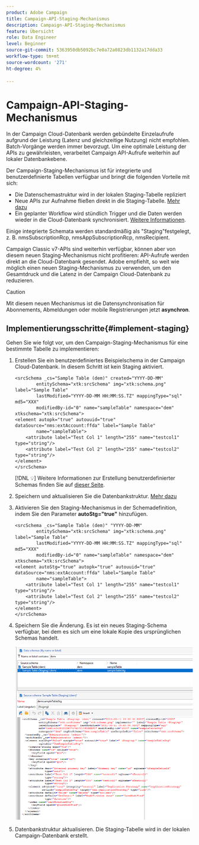 ```yaml
---
product: Adobe Campaign
title: Campaign-API-Staging-Mechanismus
description: Campaign-API-Staging-Mechanismus
feature: Übersicht
role: Data Engineer
level: Beginner
source-git-commit: 5363950db5092bc7e0a72a0823db1132a17dda33
workflow-type: tm+mt
source-wordcount: '271'
ht-degree: 4%

---
```


# Campaign-API-Staging-Mechanismus

In der Campaign Cloud-Datenbank werden gebündelte Einzelaufrufe aufgrund der Leistung (Latenz und gleichzeitige Nutzung) nicht empfohlen. Batch-Vorgänge werden immer bevorzugt. Um eine optimale Leistung der APIs zu gewährleisten, verarbeitet Campaign API-Aufrufe weiterhin auf lokaler Datenbankebene.

Der Campaign-Staging-Mechanismus ist für integrierte und benutzerdefinierte Tabellen verfügbar und bringt die folgenden Vorteile mit sich:

* Die Datenschemastruktur wird in der lokalen Staging-Tabelle repliziert
* Neue APIs zur Aufnahme fließen direkt in die Staging-Tabelle. [Mehr dazu](new-apis.md)
* Ein geplanter Workflow wird stündlich Trigger und die Daten werden wieder in die Cloud-Datenbank synchronisiert. [Weitere Informationen](../config/replication.md).

Einige integrierte Schemata werden standardmäßig als &quot;Staging&quot;festgelegt, z. B. nmsSubscriptionRcp, nmsAppSubscriptionRcp, nmsRecipient.

Campaign Classic v7-APIs sind weiterhin verfügbar, können aber von diesem neuen Staging-Mechanismus nicht profitieren: API-Aufrufe werden direkt an die Cloud-Datenbank gesendet. Adobe empfiehlt, so weit wie möglich einen neuen Staging-Mechanismus zu verwenden, um den Gesamtdruck und die Latenz in der Campaign Cloud-Datenbank zu reduzieren.

>[!CAUTION]
>
>Mit diesem neuen Mechanismus ist die Datensynchronisation für Abonnements, Abmeldungen oder mobile Registrierungen jetzt **asynchron**.


## Implementierungsschritte{#implement-staging}

Gehen Sie wie folgt vor, um den Campaign-Staging-Mechanismus für eine bestimmte Tabelle zu implementieren:

1. Erstellen Sie ein benutzerdefiniertes Beispielschema in der Campaign Cloud-Datenbank. In diesem Schritt ist kein Staging aktiviert.

   ```
   <srcSchema _cs="Sample Table (dem)" created="YYYY-DD-MM"
           entitySchema="xtk:srcSchema" img="xtk:schema.png" label="Sample Table"
           lastModified="YYYY-DD-MM HH:MM:SS.TZ" mappingType="sql" md5="XXX"
           modifiedBy-id="0" name="sampleTable" namespace="dem" xtkschema="xtk:srcSchema">
   <element autopk="true" autouuid="true" dataSource="nms:extAccount:ffda" label="Sample Table"
           name="sampleTable">
       <attribute label="Test Col 1" length="255" name="testcol1" type="string"/>
       <attribute label="Test Col 2" length="255" name="testcol2" type="string"/>
   </element>
   </srcSchema>
   ```

   [!DNL :bulb:] Weitere Informationen zur Erstellung benutzerdefinierter Schemas finden Sie auf  [dieser Seite](create-schema.md).

1. Speichern und aktualisieren Sie die Datenbankstruktur.  [Mehr dazu](update-database-structure.md)

1. Aktivieren Sie den Staging-Mechanismus in der Schemadefinition, indem Sie den Parameter **autoStg=&quot;true&quot;** hinzufügen.

   ```
   <srcSchema _cs="Sample Table (dem)" "YYYY-DD-MM"
           entitySchema="xtk:srcSchema" img="xtk:schema.png" label="Sample Table"
           lastModified="YYYY-DD-MM HH:MM:SS.TZ" mappingType="sql" md5="XXX"
           modifiedBy-id="0" name="sampleTable" namespace="dem" xtkschema="xtk:srcSchema">
   <element autoStg="true" autopk="true" autouuid="true" dataSource="nms:extAccount:ffda" label="Sample Table"
           name="sampleTable">
       <attribute label="Test Col 1" length="255" name="testcol1" type="string"/>
       <attribute label="Test Col 2" length="255" name="testcol2" type="string"/>
   </element>
   </srcSchema>
   ```

1. Speichern Sie die Änderung. Es ist ein neues Staging-Schema verfügbar, bei dem es sich um eine lokale Kopie des ursprünglichen Schemas handelt.

   ![](assets/staging-mechanism.png)

1. Datenbankstruktur aktualisieren. Die Staging-Tabelle wird in der lokalen Campaign-Datenbank erstellt.
